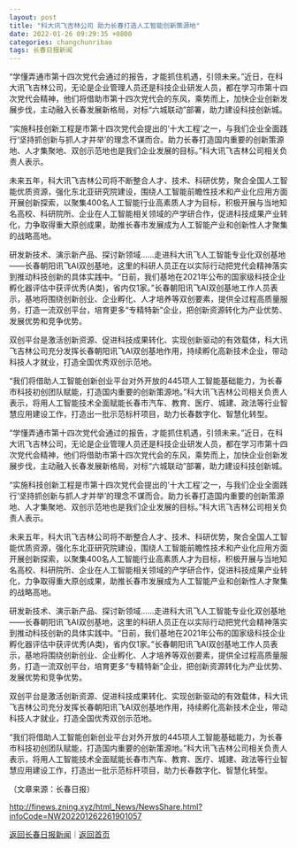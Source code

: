 ```yaml
---
layout: post
title: "科大讯飞吉林公司 助力长春打造人工智能创新策源地"
date: 2022-01-26 09:29:35 +0800
categories: changchunribao
tags: 长春日报新闻
---
```

<p>“学懂弄通市第十四次党代会通过的报告，才能抓住机遇，引领未来。”近日，在科大讯飞吉林公司，无论是企业管理人员还是科技企业研发人员，都在学习市第十四次党代会精神，他们将借助市第十四次党代会的东风，乘势而上，加快企业创新发展步伐，主动融入长春发展新格局，对标“六城联动”部署，助力建设科技创新城。</p><p>“实施科技创新工程是市第十四次党代会提出的‘十大工程’之一，与我们企业全面践行‘坚持抓创新与抓人才并举’的理念不谋而合。助力长春打造国内重要的创新策源地、人才集聚地、双创示范地也是我们企业发展的目标。”科大讯飞吉林公司相关负责人表示。</p><p>未来五年，科大讯飞吉林公司将不断整合人才、技术、科研优势，聚合全国人工智能优质资源，强化东北亚研究院建设，围绕人工智能前瞻性技术和产业化应用方面开展创新探索，以聚集400名人工智能行业高素质人才为目标，积极开展与当地知名高校、科研院所、企业在人工智能相关领域的产学研合作，促进科技成果产业转化，力争取得重大原创成果，助推长春市发展成为人工智能产业和创新性人才聚集的战略高地。</p><p>研发新技术、演示新产品、探讨新领域……走进科大讯飞人工智能专业化双创基地——长春朝阳讯飞AI双创基地，这里的科研人员正在以实际行动把党代会精神落实到推动科技创新的具体实践中。“日前，我们基地在2021年公布的国家级科技企业孵化器评估中获评优秀(A类)，省内仅1家。”长春朝阳讯飞AI双创基地工作人员表示，基地将围绕创新创业、企业孵化、人才培养等双创要素，提供全过程高质量服务，打造一流双创平台，培育更多“专精特新”企业，把创新资源转化为产业优势、发展优势和竞争优势。</p><p>双创平台是激活创新资源、促进科技成果转化、实现创新驱动的有效载体，科大讯飞吉林公司充分发挥长春朝阳讯飞AI双创基地作用，持续孵化高新技术企业，带动科技人才就业，打造全国优秀双创示范地。</p><p>“我们将借助人工智能创新创业平台对外开放的445项人工智能基础能力，为长春市科技初创团队赋能，打造国内重要的创新策源地。”科大讯飞吉林公司相关负责人表示，将用人工智能技术全面赋能长春市汽车、教育、医疗、城建、政法等行业智慧应用建设工作，打造出一批示范标杆项目，助力长春数字化、智慧化转型。</p><p>“学懂弄通市第十四次党代会通过的报告，才能抓住机遇，引领未来。”近日，在科大讯飞吉林公司，无论是企业管理人员还是科技企业研发人员，都在学习市第十四次党代会精神，他们将借助市第十四次党代会的东风，乘势而上，加快企业创新发展步伐，主动融入长春发展新格局，对标“六城联动”部署，助力建设科技创新城。</p><p>“实施科技创新工程是市第十四次党代会提出的‘十大工程’之一，与我们企业全面践行‘坚持抓创新与抓人才并举’的理念不谋而合。助力长春打造国内重要的创新策源地、人才集聚地、双创示范地也是我们企业发展的目标。”科大讯飞吉林公司相关负责人表示。</p><p>未来五年，科大讯飞吉林公司将不断整合人才、技术、科研优势，聚合全国人工智能优质资源，强化东北亚研究院建设，围绕人工智能前瞻性技术和产业化应用方面开展创新探索，以聚集400名人工智能行业高素质人才为目标，积极开展与当地知名高校、科研院所、企业在人工智能相关领域的产学研合作，促进科技成果产业转化，力争取得重大原创成果，助推长春市发展成为人工智能产业和创新性人才聚集的战略高地。</p><p>研发新技术、演示新产品、探讨新领域……走进科大讯飞人工智能专业化双创基地——长春朝阳讯飞AI双创基地，这里的科研人员正在以实际行动把党代会精神落实到推动科技创新的具体实践中。“日前，我们基地在2021年公布的国家级科技企业孵化器评估中获评优秀(A类)，省内仅1家。”长春朝阳讯飞AI双创基地工作人员表示，基地将围绕创新创业、企业孵化、人才培养等双创要素，提供全过程高质量服务，打造一流双创平台，培育更多“专精特新”企业，把创新资源转化为产业优势、发展优势和竞争优势。</p><p>双创平台是激活创新资源、促进科技成果转化、实现创新驱动的有效载体，科大讯飞吉林公司充分发挥长春朝阳讯飞AI双创基地作用，持续孵化高新技术企业，带动科技人才就业，打造全国优秀双创示范地。</p><p>“我们将借助人工智能创新创业平台对外开放的445项人工智能基础能力，为长春市科技初创团队赋能，打造国内重要的创新策源地。”科大讯飞吉林公司相关负责人表示，将用人工智能技术全面赋能长春市汽车、教育、医疗、城建、政法等行业智慧应用建设工作，打造出一批示范标杆项目，助力长春数字化、智慧化转型。</p><p class="em_media">（文章来源：长春日报）</p>

<http://finews.zning.xyz/html_News/NewsShare.html?infoCode=NW202201262261901057>

[返回长春日报新闻](//finews.withounder.com/category/changchunribao.html)｜[返回首页](//finews.withounder.com/)